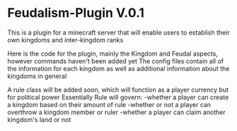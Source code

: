 Feudalism-Plugin V.0.1
================


This is a plugin for a minecraft server that will enable users to establish their own kingdoms and inter-kingdom ranks


Here is the code for the plugin, mainly the Kingdom and Feudal aspects, however commands haven't been added yet
The config files contain all of the information for each kingdom as well as additional information about the kingdoms in general

A rule class will be added soon, which will function as a player currency but for political power
Essentially Rule will govern:
  -whether a player can create a kingdom based on their amount of rule
  -whether or not a player can overthrow a kingdom member or ruler
  -whether a player can claim another kingdom's land or not
  
  

  
